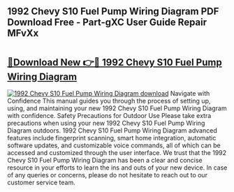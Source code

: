 ## 1992 Chevy S10 Fuel Pump Wiring Diagram PDF Download Free - Part-gXC User Guide Repair MFvXx

# <h2><a href="http://dfj7ye8.blite.top/?on=1992+Chevy+S10+Fuel+Pump+Wiring+Diagram">🔗Download New 👉🔴 1992 Chevy S10 Fuel Pump Wiring Diagram</a></h2>

[![1992 Chevy S10 Fuel Pump Wiring Diagram download](https://i.imgur.com/lujVjoI.png)](http://dfj7ye8.blite.top/?on=1992+Chevy+S10+Fuel+Pump+Wiring+Diagram)
Navigate with Confidence This manual guides you through the process of setting up, using, and maintaining your new 1992 Chevy S10 Fuel Pump Wiring Diagram with confidence. Safety Precautions for Outdoor Use Please take extra precautions when using your new 1992 Chevy S10 Fuel Pump Wiring Diagram outdoors. 1992 Chevy S10 Fuel Pump Wiring Diagram advanced features include fingerprint scanning, smart home integration, automatic software updates, and customizable voice commands, all of which can be accessed and customized through the user interface. We trust that the 1992 Chevy S10 Fuel Pump Wiring Diagram has been a clear and concise resource in your efforts to learn the ins and outs of your new device. In case of any queries or concerns, please do not hesitate to reach out to our customer service team.
